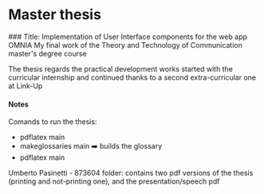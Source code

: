 # Master thesis

### Title: Implementation of User Interface components for the web app OMNIA
My final work of the Theory and Technology of Communication master's degree course

The thesis regards the practical development works started with the curricular internship and continued thanks to a second extra-curricular one at Link-Up

#### Notes
Comands to run the thesis:

* pdflatex main
* makeglossaries main ➡️ builds the glossary
* pdflatex main

Umberto Pasinetti - 873604 folder: contains two pdf versions of the thesis (printing and not-printing one), and the presentation/speech pdf
